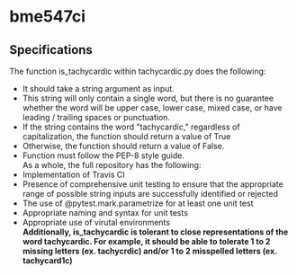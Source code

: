 # bme547ci

## Specifications  
The function is_tachycardic within tachycardic.py does the following:
* It should take a string argument as input.
* This string will only contain a single word, but there is no guarantee whether the word will be upper case, lower case, mixed case, or have leading / trailing spaces or punctuation.
* If the string contains the word "tachycardic," regardless of capitalization, the function should return a value of True
* Otherwise, the function should return a value of False.
* Function must follow the PEP-8 style guide.  
As a whole, the full repository has the following:  
* Implementation of Travis CI
* Presence of comprehensive unit testing to ensure that the appropriate range of possible string inputs are successfully identified or rejected
* The use of @pytest.mark.parametrize for at least one unit test
* Appropriate naming and syntax for unit tests
* Appropriate use of virutal environments  
**Additionally, is_tachycardic is tolerant to close representations of the word tachycardic. For example, it should be able to tolerate 1 to 2 missing letters (ex. tachycrdic) and/or 1 to 2 misspelled letters (ex. tachycard1c)**